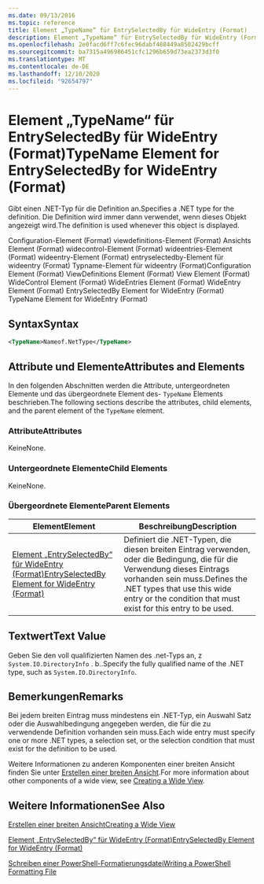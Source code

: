 ```yaml
---
ms.date: 09/13/2016
ms.topic: reference
title: Element „TypeName“ für EntrySelectedBy für WideEntry (Format)
description: Element „TypeName“ für EntrySelectedBy für WideEntry (Format)
ms.openlocfilehash: 2e0facd6ff7c6fec96dabf488449a8502429bcff
ms.sourcegitcommit: ba7315a496986451cfc1296b659d73ea2373d3f0
ms.translationtype: MT
ms.contentlocale: de-DE
ms.lasthandoff: 12/10/2020
ms.locfileid: "92654797"
---
```

# <a name="typename-element-for-entryselectedby-for-wideentry-format"></a><span data-ttu-id="46972-103">Element „TypeName“ für EntrySelectedBy für WideEntry (Format)</span><span class="sxs-lookup"><span data-stu-id="46972-103">TypeName Element for EntrySelectedBy for WideEntry (Format)</span></span>

<span data-ttu-id="46972-104">Gibt einen .NET-Typ für die Definition an.</span><span class="sxs-lookup"><span data-stu-id="46972-104">Specifies a .NET type for the definition.</span></span> <span data-ttu-id="46972-105">Die Definition wird immer dann verwendet, wenn dieses Objekt angezeigt wird.</span><span class="sxs-lookup"><span data-stu-id="46972-105">The definition is used whenever this object is displayed.</span></span>

<span data-ttu-id="46972-106">Configuration-Element (Format) viewdefinitions-Element (Format) Ansichts Element (Format) widecontrol-Element (Format) wideentries-Element (Format) wideentry-Element (Format) entryselectedby-Element für wideentry (Format) Typname-Element für wideentry (Format)</span><span class="sxs-lookup"><span data-stu-id="46972-106">Configuration Element (Format) ViewDefinitions Element (Format) View Element (Format) WideControl Element (Format) WideEntries Element (Format) WideEntry Element (Format) EntrySelectedBy Element for WideEntry (Format) TypeName Element for WideEntry (Format)</span></span>

## <a name="syntax"></a><span data-ttu-id="46972-107">Syntax</span><span class="sxs-lookup"><span data-stu-id="46972-107">Syntax</span></span>

```xml
<TypeName>Nameof.NetType</TypeName>
```

## <a name="attributes-and-elements"></a><span data-ttu-id="46972-108">Attribute und Elemente</span><span class="sxs-lookup"><span data-stu-id="46972-108">Attributes and Elements</span></span>

<span data-ttu-id="46972-109">In den folgenden Abschnitten werden die Attribute, untergeordneten Elemente und das übergeordnete Element des- `TypeName` Elements beschrieben.</span><span class="sxs-lookup"><span data-stu-id="46972-109">The following sections describe the attributes, child elements, and the parent element of the `TypeName` element.</span></span>

### <a name="attributes"></a><span data-ttu-id="46972-110">Attribute</span><span class="sxs-lookup"><span data-stu-id="46972-110">Attributes</span></span>

<span data-ttu-id="46972-111">Keine</span><span class="sxs-lookup"><span data-stu-id="46972-111">None.</span></span>

### <a name="child-elements"></a><span data-ttu-id="46972-112">Untergeordnete Elemente</span><span class="sxs-lookup"><span data-stu-id="46972-112">Child Elements</span></span>

<span data-ttu-id="46972-113">Keine</span><span class="sxs-lookup"><span data-stu-id="46972-113">None.</span></span>

### <a name="parent-elements"></a><span data-ttu-id="46972-114">Übergeordnete Elemente</span><span class="sxs-lookup"><span data-stu-id="46972-114">Parent Elements</span></span>

|<span data-ttu-id="46972-115">Element</span><span class="sxs-lookup"><span data-stu-id="46972-115">Element</span></span>|<span data-ttu-id="46972-116">Beschreibung</span><span class="sxs-lookup"><span data-stu-id="46972-116">Description</span></span>|
|-------------|-----------------|
|[<span data-ttu-id="46972-117">Element „EntrySelectedBy“ für WideEntry (Format)</span><span class="sxs-lookup"><span data-stu-id="46972-117">EntrySelectedBy Element for WideEntry (Format)</span></span>](./entryselectedby-element-for-wideentry-format.md)|<span data-ttu-id="46972-118">Definiert die .NET-Typen, die diesen breiten Eintrag verwenden, oder die Bedingung, die für die Verwendung dieses Eintrags vorhanden sein muss.</span><span class="sxs-lookup"><span data-stu-id="46972-118">Defines the .NET types that use this wide entry or the condition that must exist for this entry to be used.</span></span>|

## <a name="text-value"></a><span data-ttu-id="46972-119">Textwert</span><span class="sxs-lookup"><span data-stu-id="46972-119">Text Value</span></span>

<span data-ttu-id="46972-120">Geben Sie den voll qualifizierten Namen des .net-Typs an, z `System.IO.DirectoryInfo` . b..</span><span class="sxs-lookup"><span data-stu-id="46972-120">Specify the fully qualified name of the .NET type, such as `System.IO.DirectoryInfo`.</span></span>

## <a name="remarks"></a><span data-ttu-id="46972-121">Bemerkungen</span><span class="sxs-lookup"><span data-stu-id="46972-121">Remarks</span></span>

<span data-ttu-id="46972-122">Bei jedem breiten Eintrag muss mindestens ein .NET-Typ, ein Auswahl Satz oder die Auswahlbedingung angegeben werden, die für die zu verwendende Definition vorhanden sein muss.</span><span class="sxs-lookup"><span data-stu-id="46972-122">Each wide entry must specify one or more .NET types, a selection set, or the selection condition that must exist for the definition to be used.</span></span>

<span data-ttu-id="46972-123">Weitere Informationen zu anderen Komponenten einer breiten Ansicht finden Sie unter [Erstellen einer breiten Ansicht](./creating-a-wide-view.md).</span><span class="sxs-lookup"><span data-stu-id="46972-123">For more information about other components of a wide view, see [Creating a Wide View](./creating-a-wide-view.md).</span></span>

## <a name="see-also"></a><span data-ttu-id="46972-124">Weitere Informationen</span><span class="sxs-lookup"><span data-stu-id="46972-124">See Also</span></span>

[<span data-ttu-id="46972-125">Erstellen einer breiten Ansicht</span><span class="sxs-lookup"><span data-stu-id="46972-125">Creating a Wide View</span></span>](./creating-a-wide-view.md)

[<span data-ttu-id="46972-126">Element „EntrySelectedBy“ für WideEntry (Format)</span><span class="sxs-lookup"><span data-stu-id="46972-126">EntrySelectedBy Element for WideEntry (Format)</span></span>](./entryselectedby-element-for-wideentry-format.md)

[<span data-ttu-id="46972-127">Schreiben einer PowerShell-Formatierungsdatei</span><span class="sxs-lookup"><span data-stu-id="46972-127">Writing a PowerShell Formatting File</span></span>](./writing-a-powershell-formatting-file.md)
